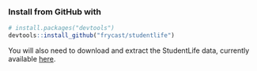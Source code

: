 ### Install from GitHub with
```r
# install.packages("devtools")
devtools::install_github("frycast/studentlife")
```

You will also need to download and extract the StudentLife data, currently available [here](studentlife.cs.dartmouth.edu/dataset/dataset.tar.bz2).


